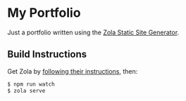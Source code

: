 # My Portfolio

Just a portfolio written using the [Zola Static Site Generator](https://getzola.org).

## Build Instructions

Get Zola by [following their instructions](), then:
```sh
$ npm run watch
$ zola serve
```
